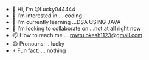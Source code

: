 - 👋 Hi, I’m @Lucky044444
- 👀 I’m interested in ... coding 
- 🌱 I’m currently learning ...DSA USING JAVA
- 💞️ I’m looking to collaborate on ...not at all right now
- 📫 How to reach me ... rowtulokesh1123@gmail.com
- 😄 Pronouns: ...lucky
- ⚡ Fun fact: ... nothing 

<!---
Lucky044444/Lucky044444 is a ✨ special ✨ repository because its `README.md` (this file) appears on your GitHub profile.
You can click the Preview link to take a look at your changes.
--->
